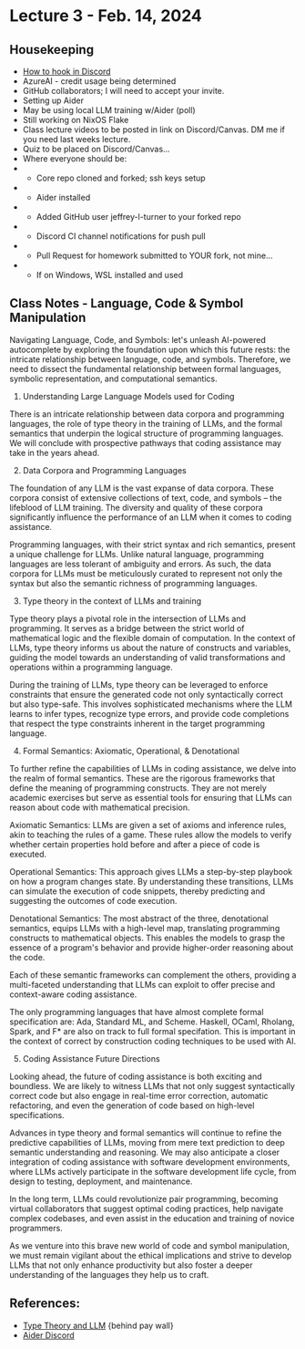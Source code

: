 # Lecture 3 - Feb. 14, 2024

## Housekeeping
- [How to hook in Discord](https://gist.github.com/SGTGunner/50d6a3cc0d489cf779f77695ba3e22ea)
- AzureAI - credit usage being determined
- GitHub collaborators; I will need to accept your invite.
- Setting up Aider
- May be using local LLM training w/Aider (poll)
- Still working on NixOS Flake
- Class lecture videos to be posted in link on Discord/Canvas. DM me if you need last weeks lecture.
- Quiz to be placed on Discord/Canvas...
- Where everyone should be:
- * Core repo cloned and forked; ssh keys setup
- * Aider installed
- * Added GitHub user jeffrey-l-turner to your forked repo
- * Discord CI channel notifications for push pull
- * Pull Request for homework submitted to YOUR fork, not mine...
- * If on Windows, WSL installed and used

## Class Notes - Language, Code & Symbol Manipulation

Navigating Language, Code, and Symbols: let's unleash AI-powered autocomplete by exploring the foundation upon which this future rests: the intricate relationship between language, code, and symbols. Therefore, we need to dissect the fundamental relationship between formal languages, symbolic representation, and computational semantics.

1. Understanding Large Language Models used for Coding

There is an intricate relationship between data corpora and programming languages, the role of type theory in the training of LLMs, and the formal semantics that underpin the logical structure of programming languages. We will conclude with prospective pathways that coding assistance may take in the years ahead.

2. Data Corpora and Programming Languages

The foundation of any LLM is the vast expanse of data corpora. These corpora consist of extensive collections of text, code, and symbols – the lifeblood of LLM training. The diversity and quality of these corpora significantly influence the performance of an LLM when it comes to coding assistance.

Programming languages, with their strict syntax and rich semantics, present a unique challenge for LLMs. Unlike natural language, programming languages are less tolerant of ambiguity and errors. As such, the data corpora for LLMs must be meticulously curated to represent not only the syntax but also the semantic richness of programming languages.

3. Type theory in the context of LLMs and training

Type theory plays a pivotal role in the intersection of LLMs and programming. It serves as a bridge between the strict world of mathematical logic and the flexible domain of computation. In the context of LLMs, type theory informs us about the nature of constructs and variables, guiding the model towards an understanding of valid transformations and operations within a programming language.

During the training of LLMs, type theory can be leveraged to enforce constraints that ensure the generated code not only syntactically correct but also type-safe. This involves sophisticated mechanisms where the LLM learns to infer types, recognize type errors, and provide code completions that respect the type constraints inherent in the target programming language.

4. Formal Semantics: Axiomatic, Operational, & Denotational

To further refine the capabilities of LLMs in coding assistance, we delve into the realm of formal semantics. These are the rigorous frameworks that define the meaning of programming constructs. They are not merely academic exercises but serve as essential tools for ensuring that LLMs can reason about code with mathematical precision.

Axiomatic Semantics: LLMs are given a set of axioms and inference rules, akin to teaching the rules of a game. These rules allow the models to verify whether certain properties hold before and after a piece of code is executed.

Operational Semantics: This approach gives LLMs a step-by-step playbook on how a program changes state. By understanding these transitions, LLMs can simulate the execution of code snippets, thereby predicting and suggesting the outcomes of code execution.

Denotational Semantics: The most abstract of the three, denotational semantics, equips LLMs with a high-level map, translating programming constructs to mathematical objects. This enables the models to grasp the essence of a program's behavior and provide higher-order reasoning about the code.

Each of these semantic frameworks can complement the others, providing a multi-faceted understanding that LLMs can exploit to offer precise and context-aware coding assistance.

The only programming languages that have almost complete formal specification are: Ada, Standard ML, and Scheme. Haskell, OCaml, Rholang, Spark, and F* are also on track to full formal specifation. This is important in the context of correct by construction coding techniques to be used with AI.

5. Coding Assistance Future Directions

Looking ahead, the future of coding assistance is both exciting and boundless. We are likely to witness LLMs that not only suggest syntactically correct code but also engage in real-time error correction, automatic refactoring, and even the generation of code based on high-level specifications.

Advances in type theory and formal semantics will continue to refine the predictive capabilities of LLMs, moving from mere text prediction to deep semantic understanding and reasoning. We may also anticipate a closer integration of coding assistance with software development environments, where LLMs actively participate in the software development life cycle, from design to testing, deployment, and maintenance.

In the long term, LLMs could revolutionize pair programming, becoming virtual collaborators that suggest optimal coding practices, help navigate complex codebases, and even assist in the education and training of novice programmers.

As we venture into this brave new world of code and symbol manipulation, we must remain vigilant about the ethical implications and strive to develop LLMs that not only enhance productivity but also foster a deeper understanding of the languages they help us to craft.

## References:
- [Type Theory and LLM](https://medium.com/@andrew_johnson_4/harnessing-the-power-of-type-theory-in-large-language-models-351691ca2644) {behind pay wall}
- [Aider Discord](https://aider.chat/)

